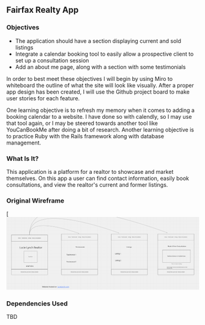 ## Fairfax Realty App

### Objectives

- The application should have a section displaying current and sold listings
- Integrate a calendar booking tool to easily allow a prospective client to set up a consultation session
- Add an about me page, along with a section with some testimonials

In order to best meet these objectives I will begin by using Miro to whiteboard the outline of what the site will look like visually.
After a proper app design has been created, I will use the Github project board to make user stories for each feature.

One learning objective is to refresh my memory when it comes to adding a booking calendar to a website. I have done so with calendly,
so I may use that tool again, or I may be steered towards another tool like YouCanBookMe after doing a bit of research. Another
learning objective is to practice Ruby with the Rails framework along with database management.

### What Is It?
This application is a platform for a realtor to showcase and market themselves. On this app a user can find contact information,
easily book consultations, and view the realtor's current and former listings.

### Original Wireframe

[![Header](https://raw.githubusercontent.com/mlynch5187/fairfax-realty/main/original_wireframe.png "Original Wireframe")

### Dependencies Used

TBD
